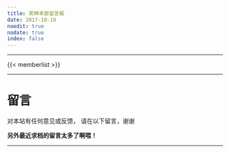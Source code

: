 ```yaml
---
title: 笑神本部留言板
date: 2017-10-16
noedit: true
nodate: true
index: false
---
```


***


{{< memberlist >}}

***


# 留言


对本站有任何意见或反馈，
请在以下留言，谢谢

**另外最近求档的留言太多了啊喂！**





***

